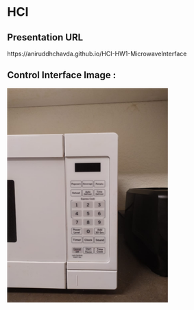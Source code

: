 <h1>HCI</h1>

<h2>Presentation URL</h2>
https://aniruddhchavda.github.io/HCI-HW1-MicrowaveInterface

<h2>Control Interface Image :</h2>
<img src="Images/Control Interface.jpeg" widfth=250 height=500>
